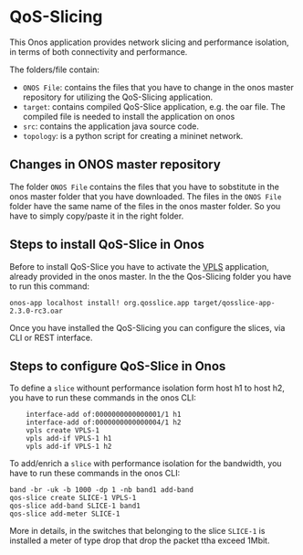 # QoS-Slicing

This Onos application provides network slicing and performance isolation, in terms of both connectivity and performance.

The folders/file contain:
* `ONOS File`: contains the files that you have to change in the onos master repository for utilizing the QoS-Slicing application.
* `target`: contains compiled QoS-Slice application, e.g. the oar file. The compiled file is needed to install the application on onos
* `src`: contains the application java source code. 
* `topology`: is a python script for creating a mininet network.

## Changes in ONOS master repository 

The folder `ONOS File` contains the files that you have to sobstitute in the onos master folder that you have downloaded. The files in the `ONOS File` folder 
have the same name of the files in the onos master folder. So you have to simply copy/paste it in the right folder.

## Steps to install QoS-Slice in Onos
Before to install QoS-Slice you have to activate the [VPLS][VPLS] application, already provided in the onos master. In the the Qos-Slicing folder you have to run this command:

    onos-app localhost install! org.qosslice.app target/qosslice-app-2.3.0-rc3.oar  
    
Once you have installed the QoS-Slicing you can configure the slices, via CLI or REST interface.
    
## Steps to configure QoS-Slice in Onos

To define a `slice` withount performance isolation form host h1 to host h2, you have to run these commands in the onos CLI:

        interface-add of:0000000000000001/1 h1             
        interface-add of:0000000000000004/1 h2 
        vpls create VPLS-1                                 
        vpls add-if VPLS-1 h1                              
        vpls add-if VPLS-1 h2
    
To add/enrich a `slice` with performance isolation for the bandwidth, you have to run these commands in the onos CLI:

    band -br -uk -b 1000 -dp 1 -nb band1 add-band     
    qos-slice create SLICE-1 VPLS-1                    
    qos-slice add-band SLICE-1 band1                
    qos-slice add-meter SLICE-1
    
More in details, in the switches that belonging to the slice `SLICE-1` is installed a meter of type drop that  drop the packet ttha exceed 1Mbit.
    
[VPLS]: https://wiki.onosproject.org/display/ONOS/VPLS+User+Guide
